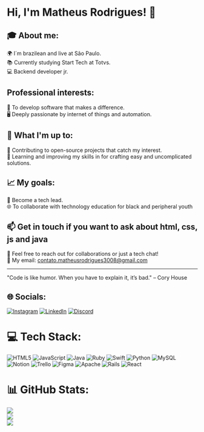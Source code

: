 
# Hi, I'm Matheus Rodrigues! 👋
## 🎓 About me:
🌍 I´m brazilean and live at São Paulo.<br>
📚 Currently studying Start Tech at Totvs.<br>
💻 Backend developer jr.<br>

## Professional interests:
🌟 To develop software that makes a difference.<br>
🖥️ Deeply passionate by internet of things and automation.<br>

## 🌱 What I'm up to:
🔄 Contributing to open-source projects that catch my interest.<br>
📖 Learning and improving my skills in for crafting easy and uncomplicated solutions.<br>

## 📈 My goals:
📱 Become a tech lead.<br>
🌐 To collaborate with technology education for black and peripheral youth<br>

## 📫 Get in touch if you want to ask about html, css, js and java<br>
💬 Feel free to reach out for collaborations or just a tech chat!<br>
📧 My email: contato.matheusrodrigues3008@gmail.com<br>
<hr> </hr>
"Code is like humor. When you have to explain it, it’s bad." – Cory House


## 🌐 Socials:
[![Instagram](https://img.shields.io/badge/Instagram-%23E4405F.svg?logo=Instagram&logoColor=white)](https://instagram.com/dev_mts)
[![LinkedIn](https://img.shields.io/badge/LinkedIn-%230077B5.svg?logo=linkedin&logoColor=white)](https://linkedin.com/in/MatheusRodriguesss) 
[![Discord](https://img.shields.io/badge/Discord-%237289DA.svg?logo=discord&logoColor=white)]([https://discord.gg/matheusrodriguesss])  

# 💻 Tech Stack:
![HTML5](https://img.shields.io/badge/html5-%23E34F26.svg?style=for-the-badge&logo=html5&logoColor=white) 
![JavaScript](https://img.shields.io/badge/javascript-%23323330.svg?style=for-the-badge&logo=javascript&logoColor=%23F7DF1E) 
![Java](https://img.shields.io/badge/java-%23ED8B00.svg?style=for-the-badge&logo=openjdk&logoColor=white) 
![Ruby](https://img.shields.io/badge/ruby-%23CC342D.svg?style=for-the-badge&logo=ruby&logoColor=white) 
![Swift](https://img.shields.io/badge/swift-F54A2A?style=for-the-badge&logo=swift&logoColor=white) 
![Python](https://img.shields.io/badge/python-3670A0?style=for-the-badge&logo=python&logoColor=ffdd54) 
![MySQL](https://img.shields.io/badge/mysql-%2300000f.svg?style=for-the-badge&logo=mysql&logoColor=white) 
![Notion](https://img.shields.io/badge/Notion-%23000000.svg?style=for-the-badge&logo=notion&logoColor=white) 
![Trello](https://img.shields.io/badge/Trello-%23026AA7.svg?style=for-the-badge&logo=Trello&logoColor=white) 
![Figma](https://img.shields.io/badge/figma-%23F24E1E.svg?style=for-the-badge&logo=figma&logoColor=white) 
![Apache](https://img.shields.io/badge/apache-%23D42029.svg?style=for-the-badge&logo=apache&logoColor=white) 
![Rails](https://img.shields.io/badge/rails-%23CC0000.svg?style=for-the-badge&logo=ruby-on-rails&logoColor=white) 
![React](https://img.shields.io/badge/react-%2320232a.svg?style=for-the-badge&logo=react&logoColor=%2361DAFB)
# 📊 GitHub Stats:
![](https://github-readme-stats.vercel.app/api?username=MatheusRodriguesss&theme=tokyonight&hide_border=false&include_all_commits=false&count_private=false)<br/>
![](https://github-readme-streak-stats.herokuapp.com/?user=MatheusRodriguesss&theme=tokyonight&hide_border=false)<br/>
![](https://github-readme-stats.vercel.app/api/top-langs/?username=MatheusRodriguesss&theme=tokyonight&hide_border=false&include_all_commits=false&count_private=false&layout=compact)

<!-- Proudly created with GPRM ( https://gprm.itsvg.in ) -->
